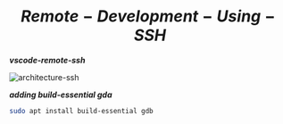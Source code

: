 # $$Remote-Development-Using-SSH$$

**_vscode-remote-ssh_**

![architecture-ssh](https://user-images.githubusercontent.com/88568938/204095826-8c030a76-049e-4cd8-bb69-fa4c4664da53.png)

**_adding build-essential gda_**

```bash
sudo apt install build-essential gdb
```
